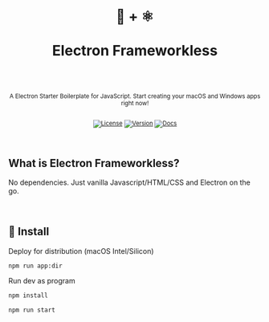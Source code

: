 <div align="center">
  <h1>
    <br/>
    🍦 + ⚛️
    <br />
    <br />
    Electron Frameworkless
    <br />
    <br />
  </h1>
  <sup>
    <br />
   A Electron Starter Boilerplate for JavaScript. Start creating your macOS and Windows apps right now!</em>
    <br />
    <br />
    
   [![License](https://img.shields.io/badge/-MIT-red.svg?longCache=true&style=for-the-badge)](https://github.com/morellexf13/electron-frameworkless/blob/main/LICENSE)
   [![Version](https://img.shields.io/github/v/tag/morellexf13/electron-frameworkless?label=%20&style=for-the-badge)](https://github.com/morellexf13/electron-frameworkless/releases)
[![Docs](https://img.shields.io/badge/-Docs-blue.svg?style=for-the-badge)](https://www.electronjs.org)
  </sup>
  <br />
</div>

<br>

## What is Electron Frameworkless?

No dependencies. Just vanilla Javascript/HTML/CSS and Electron on the go.

<br>

## 🚀 Install

Deploy for distribution (macOS Intel/Silicon)

```
npm run app:dir
```

Run dev as program

```bash
npm install

npm run start
```
